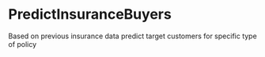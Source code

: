 # PredictInsuranceBuyers
Based on previous insurance data predict target customers for specific type of policy
